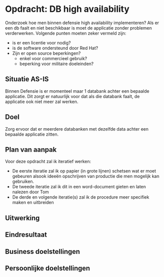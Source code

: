 # Opdracht: DB high availability

Onderzoek hoe men binnen defensie high availability implementeren? Als er een db faalt en niet beschikbaar is moet de applicatie zonder problemen verderwerken. Volgende punten moeten zeker vermeld zijn:

- is er een licentie voor nodig?
- is de software ondersteund door Red Hat?
- Zijn er open source beperkingen?
  - enkel voor commercieel gebruik?
  - beperking voor militaire doeleinden?

## Situatie AS-IS

Binnen Defensie is er momenteel maar 1 databank achter een bepaalde applicatie. Dit zorgt er natuurlijk voor dat als die databank faalt, de applicatie ook niet meer zal werken.

## Doel

Zorg ervoor dat er meerdere databanken met dezelfde data achter een bepaalde applicatie zitten.

## Plan van aanpak

Voor deze opdracht zal ik iteratief werken:

- De eerste iteratie zal ik op papier (in grote lijnen) schetsen wat er moet gebeuren alsook ideeën opschrijven van productie die men mogelijk kan gebruiken.
- De tweede iteratie zal ik dit in een word-document gieten en laten nalezen door Tom
- De derde en volgende iteratie(s) zal ik de procedure meer specifiek maken en uitbreiden

## Uitwerking

## Eindresultaat

## Business doelstellingen

## Persoonlijke doelstellingen
